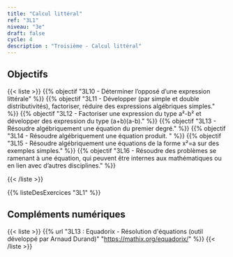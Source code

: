 ```yaml
---
title: "Calcul littéral"
ref: "3L1"
niveau: "3e"
draft: false
cycle: 4
description : "Troisième - Calcul littéral"
---
```



<h2 class="ui horizontal divider header">Objectifs</h2>

{{< liste >}}
	{{% objectif "3L10 - Déterminer l’opposé d’une expression littérale" %}}
	{{% objectif "3L11 - Développer (par simple et double distributivités), factoriser, réduire des expressions algébriques simples." %}}
	{{% objectif "3L12 - Factoriser une expression du type a²-b² et développer des expression du type (a+b)(a-b)." %}}
	{{% objectif "3L13 - Résoudre algébriquement une équation du premier degré." %}}
	{{% objectif "3L14 - Résoudre algébriquement une équation produit. " %}}
	{{% objectif "3L15 - Résoudre algébriquement une équations de la forme x²=a sur des exemples simples." %}}
	{{% objectif "3L16 - Résoudre des problèmes se ramenant à une équation, qui peuvent être internes aux mathématiques ou en lien avec d’autres disciplines." %}}

{{< /liste >}}

{{% listeDesExercices "3L1" %}}


<h2 class="ui horizontal divider header">Compléments numériques</h2>

 {{< liste >}}
	{{% url "3L13 : Equadorix - Résolution d'équations (outil développé par Arnaud Durand)" "https://mathix.org/equadorix/" %}}
{{< /liste >}}



<div class="ui hidden divider"></div>
<div class="ui hidden divider"></div>
